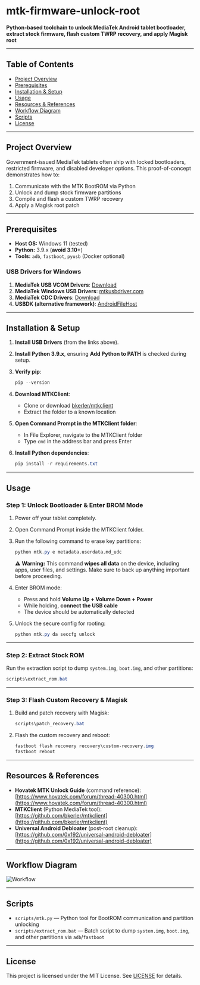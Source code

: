 # mtk-firmware-unlock-root

**Python-based toolchain to unlock MediaTek Android tablet bootloader, extract stock firmware, flash custom TWRP recovery, and apply Magisk root**

---

## Table of Contents

* [Project Overview](#project-overview)
* [Prerequisites](#prerequisites)
* [Installation & Setup](#installation--setup)
* [Usage](#usage)
* [Resources & References](#resources--references)
* [Workflow Diagram](#workflow-diagram)
* [Scripts](#scripts)
* [License](#license)

---

## Project Overview

Government-issued MediaTek tablets often ship with locked bootloaders, restricted firmware, and disabled developer options. This proof-of-concept demonstrates how to:

1. Communicate with the MTK BootROM via Python
2. Unlock and dump stock firmware partitions
3. Compile and flash a custom TWRP recovery
4. Apply a Magisk root patch

---

## Prerequisites

* **Host OS:** Windows 11 (tested)
* **Python:** 3.9.x (**avoid 3.10+**)
* **Tools:** `adb`, `fastboot`, `pyusb` (Docker optional)

### USB Drivers for Windows

1. **MediaTek USB VCOM Drivers**: [Download](https://mega.nz/file/3h8BSY5J#0sfvyru6Hl6FsryUO2v9Yi1mmtsE4wrze68L4rjSGNk)
2. **MediaTek Windows USB Drivers**: [mtkusbdriver.com](https://mtkusbdriver.com/)
3. **MediaTek CDC Drivers**: [Download](https://mega.nz/file/Y0gV1IiB#uvh5WU7rVxkZA_n20uE5T7UxdtbK2KNA0uXHk_Ts1ds)
4. **USBDK (alternative framework)**: [AndroidFileHost](https://androidfilehost.com/?fid=14655340768118475369)

---

## Installation & Setup

1. **Install USB Drivers** (from the links above).

2. **Install Python 3.9.x**, ensuring **Add Python to PATH** is checked during setup.

3. **Verify pip**:

   ```powershell
   pip --version
   ```

4. **Download MTKClient**:

   * Clone or download [bkerler/mtkclient](https://github.com/bkerler/mtkclient)
   * Extract the folder to a known location

5. **Open Command Prompt in the MTKClient folder**:

   * In File Explorer, navigate to the MTKClient folder
   * Type `cmd` in the address bar and press Enter

6. **Install Python dependencies**:

   ```powershell
   pip install -r requirements.txt
   ```

---

## Usage

### Step 1: Unlock Bootloader & Enter BROM Mode

1. Power off your tablet completely.

2. Open Command Prompt inside the MTKClient folder.

3. Run the following command to erase key partitions:

   ```powershell
   python mtk.py e metadata,userdata,md_udc
   ```

   ⚠️ **Warning:** This command **wipes all data** on the device, including apps, user files, and settings. Make sure to back up anything important before proceeding.

4. Enter BROM mode:

   * Press and hold **Volume Up + Volume Down + Power**
   * While holding, **connect the USB cable**
   * The device should be automatically detected

5. Unlock the secure config for rooting:

   ```powershell
   python mtk.py da seccfg unlock
   ```

---

### Step 2: Extract Stock ROM

Run the extraction script to dump `system.img`, `boot.img`, and other partitions:

```powershell
scripts\extract_rom.bat
```

---

### Step 3: Flash Custom Recovery & Magisk

1. Build and patch recovery with Magisk:

   ```powershell
   scripts\patch_recovery.bat
   ```

2. Flash the custom recovery and reboot:

   ```powershell
   fastboot flash recovery recovery\custom-recovery.img
   fastboot reboot
   ```

---

## Resources & References

* **Hovatek MTK Unlock Guide** (command reference):
  [https://www.hovatek.com/forum/thread-40300.html](https://www.hovatek.com/forum/thread-40300.html)
* **MTKClient** (Python MediaTek tool):
  [https://github.com/bkerler/mtkclient](https://github.com/bkerler/mtkclient)
* **Universal Android Debloater** (post-root cleanup):
  [https://github.com/0x192/universal-android-debloater](https://github.com/0x192/universal-android-debloater)

---

## Workflow Diagram

![Workflow](docs/workflow_diagram.png)

---

## Scripts

* `scripts/mtk.py` — Python tool for BootROM communication and partition unlocking
* `scripts/extract_rom.bat` — Batch script to dump `system.img`, `boot.img`, and other partitions via `adb`/`fastboot`

---

## License

This project is licensed under the MIT License. See [LICENSE](LICENSE) for details.
